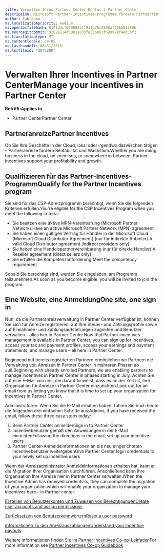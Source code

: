 ```yaml
---
title: Verwalten Ihres Partner Center-Kontos | Partner Center
description: Microsoft Partner-Incentives-Programme fördern Partnerrentabilität und -wachstum.
author: labrenne
ms.localizationpriority: medium
ms.openlocfilehash: 8141d3cf0796885ff911b75c3898af7065612f06
ms.sourcegitcommit: 92629114d5081103bfe555081f69997af4ed56f2
ms.translationtype: MT
ms.contentlocale: de-DE
ms.lasthandoff: 08/31/2018
ms.locfileid: "2875880"
---
```

# <a name="manage-your-incentives-in-partner-center"></a><span data-ttu-id="68325-103">Verwalten Ihrer Incentives in Partner Center</span><span class="sxs-lookup"><span data-stu-id="68325-103">Manage your Incentives in Partner Center</span></span> 

**<span data-ttu-id="68325-104">Betrifft:</span><span class="sxs-lookup"><span data-stu-id="68325-104">Applies to</span></span>**

-  <span data-ttu-id="68325-105">Partner Center</span><span class="sxs-lookup"><span data-stu-id="68325-105">Partner Center</span></span>

## <a name="partner-incentives"></a><span data-ttu-id="68325-106">Partneranreize</span><span class="sxs-lookup"><span data-stu-id="68325-106">Partner Incentives</span></span> 

<span data-ttu-id="68325-107">Ob Sie Ihre Geschäfte in der Cloud, lokal oder irgendwo dazwischen tätigen – Partneranreize fördern Rentabilität und Wachstum.</span><span class="sxs-lookup"><span data-stu-id="68325-107">Whether you are doing business in the cloud, on-premises, or somewhere in between, Partner Incentives support your profitability and growth.</span></span>

## <a name="qualify-for-the-partner-incentives-program"></a><span data-ttu-id="68325-108">Qualifizieren für das Partner-Incentives-Programm</span><span class="sxs-lookup"><span data-stu-id="68325-108">Qualify for the Partner Incentives program</span></span>

<span data-ttu-id="68325-109">Sie sind für das CSP-Anreizprogramm berechtigt, wenn Sie die folgenden Kriterien erfüllen:</span><span class="sxs-lookup"><span data-stu-id="68325-109">You're eligible for the CSP Incentives Program when you meet the following criteria:</span></span>

-   <span data-ttu-id="68325-110">Sie besitzen eine aktive MPN-Vereinbarung (Microsoft Partner Network).</span><span class="sxs-lookup"><span data-stu-id="68325-110">Have an active Microsoft Partner Network (MPN) agreement</span></span> 
-   <span data-ttu-id="68325-111">Sie haben einen gültigen Vertrag für Händler in der Microsoft Cloud (Microsoft Cloud Distributor Agreement) (nur für indirekte Anbieter).</span><span class="sxs-lookup"><span data-stu-id="68325-111">A valid Cloud Distributor agreement (indirect providers only)</span></span>
-   <span data-ttu-id="68325-112">Sie haben eine Handelspartnervereinbarung (nur für direkte Händler).</span><span class="sxs-lookup"><span data-stu-id="68325-112">A Reseller agreement (direct sellers only)</span></span>
-   <span data-ttu-id="68325-113">Sie erfüllen die Kompetenzanforderung.</span><span class="sxs-lookup"><span data-stu-id="68325-113">Meet the competency requirement</span></span>

<span data-ttu-id="68325-114">Sobald Sie berechtigt sind, werden Sie eingeladen, am Programm teilzunehmen.</span><span class="sxs-lookup"><span data-stu-id="68325-114">As soon as you become eligible, you will be invited to join the program.</span></span>

## <a name="one-site-one-sign-in"></a><span data-ttu-id="68325-115">Eine Website, eine Anmeldung</span><span class="sxs-lookup"><span data-stu-id="68325-115">One site, one sign in</span></span>

<span data-ttu-id="68325-116">Nun, da die Partneranreizverwaltung in Partner Center verfügbar ist, können Sie sich für Anreize registrieren, auf Ihre Steuer- und Zahlungsprofile sowie auf Einnahmen- und Zahlungsaufstellungen zugreifen und Benutzer verwalten – alles hier in Partner Center.</span><span class="sxs-lookup"><span data-stu-id="68325-116">Now that Partner incentives management is available in Partner Center, you can sign up for incentives, access your tax and payment profiles, access your earnings and payment statements, and manage users – all here in Partner Center.</span></span> 

<span data-ttu-id="68325-117">Beginnend mit bereits registrierten Partnern ermöglichen wir Partnern die Verwaltung von Anreizen in Partner Center in mehreren Phasen ab Juli.</span><span class="sxs-lookup"><span data-stu-id="68325-117">Beginning with already enrolled Partners, we are enabling partners to manage incentives in Partner Center in phases starting in July.</span></span> <span data-ttu-id="68325-118">Achten Sie auf eine E-Mail von uns, die darauf hinweist, dass es an der Zeit ist, Ihre Organisation für Anreize in Partner Center einzurichten.</span><span class="sxs-lookup"><span data-stu-id="68325-118">Look out for an email from us letting you know that it is time to set up your organization for incentives in Partner Center.</span></span> 

<span data-ttu-id="68325-119">Administratoren: Wenn Sie die E-Mail erhalten haben, führen Sie noch heute die folgenden drei einfachen Schritte aus:</span><span class="sxs-lookup"><span data-stu-id="68325-119">Admins, if you have received the email, follow these three easy steps today:</span></span>

1.  <span data-ttu-id="68325-120">Beim Partner Center anmelden</span><span class="sxs-lookup"><span data-stu-id="68325-120">Sign in to Partner Center</span></span> 
2.  <span data-ttu-id="68325-121">Incentivebenutzer gemäß den Anweisungen in der E-Mail einrichten</span><span class="sxs-lookup"><span data-stu-id="68325-121">Following the directions in the email, set up your incentive users</span></span> 
3.  <span data-ttu-id="68325-122">Partner Center-Anmeldeinformationen an die neu eingerichteten Incentivebenutzer weitergeben</span><span class="sxs-lookup"><span data-stu-id="68325-122">Give Partner Center login credentials to your newly set up incentive users</span></span>

<span data-ttu-id="68325-123">Wenn der Anreizadministrator Anmeldeinformationen erhalten hat, kann er die Migration Ihrer Organisation durchführen. Anschließend kann Ihre Organisation Ihre Anreize hier in Partner Center verwalten.</span><span class="sxs-lookup"><span data-stu-id="68325-123">When the Incentive Admin has received credentials, they can complete the migration of your organization which will enable your organization to manage your incentives here – in Partner center.</span></span>


[<span data-ttu-id="68325-124">Erstellen von Benutzerkonten und Zuweisen von Berechtigungen</span><span class="sxs-lookup"><span data-stu-id="68325-124">Create user accounts and assign permissions</span></span>](create-user-accounts-and-set-permissions.md)

[<span data-ttu-id="68325-125">Zurücksetzen von Benutzerkennwörtern</span><span class="sxs-lookup"><span data-stu-id="68325-125">Reset a user password</span></span>](reset-a-user-password.md)

[<span data-ttu-id="68325-126">Informationen zu den Anreizauszahlungen</span><span class="sxs-lookup"><span data-stu-id="68325-126">Understand your Incentive payouts</span></span>](understand-incentive-payouts.md)

<span data-ttu-id="68325-127">Weitere Informationen finden Sie im [Partner Incentives Co-op-Leitfaden](https://assets.microsoft.com/coop-guidebook.pdf)</span><span class="sxs-lookup"><span data-stu-id="68325-127">For more information see [Partner Incentives Co-op Guidebook](https://assets.microsoft.com/coop-guidebook.pdf)</span></span>

